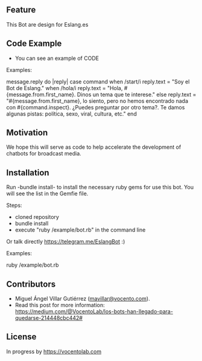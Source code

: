 ## Feature

This Bot are design for Eslang.es

## Code Example

* You can see an example of CODE

Examples:  

 message.reply do |reply|
    case command
    when /start/i
      reply.text = "Soy el Bot de Eslang."
    when /hola/i
      reply.text = "Hola, #{message.from.first_name}. Dinos un tema que te interese."
    else
      reply.text = "#{message.from.first_name}, lo siento, pero no hemos encontrado nada con #{command.inspect}. ¿Puedes preguntar por otro tema?. Te damos algunas pistas: política, sexo, viral, cultura, etc."
    end


## Motivation

We hope this will serve as code to help accelerate the development of chatbots for broadcast media.

## Installation

Run -bundle install- to install the necessary ruby gems for use this bot. You will see the list in the Gemfie file.

Steps:
* cloned repository
* bundle install
* execute "ruby /example/bot.rb" in the command line

Or talk directly https://telegram.me/EslangBot :)

Examples:

ruby /example/bot.rb

## Contributors

* Miguel Ángel Villar Gutiérrez (mavillar@vocento.com).
* Read this post for more information: https://medium.com/@VocentoLab/los-bots-han-llegado-para-quedarse-214448cbc442#

## License

In progress by https://vocentolab.com


